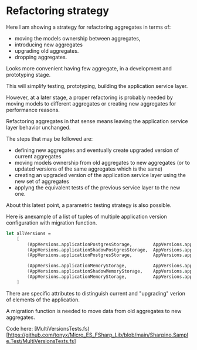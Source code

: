 # Refactoring strategy

Here I am showing a strategy for refactoring aggregates in terms of:  
- moving the models ownership between aggregates, 
- introducing new aggregates 
- upgrading old aggregates.
- dropping aggregates.

Looks more convenient having few aggregate, in a development and prototyping stage.

This will simplify testing, prototyping, building the application service layer.

However, at a later stage, a proper refactoring is probably needed by moving models to different aggregates or creating new aggregates for performance reasons.

Refactoring aggregates in that sense means leaving the application service layer behavior unchanged.

The steps that may be followed are:
- defining new aggregates and eventually create upgraded version of current aggregates
- moving models ownership from old aggregates to new aggregates (or to updated versions of the same aggregates which is the same)
- creating an upgraded version of the application service layer using the new set of aggregates
- applyng the equivalent tests of the previous service layer to the new one.

About this latest point, a parametric testing strategy is also possible.

Here is anexample of a list of tuples of multiple application version configuration with migration function.
 
```FSharp
let allVersions =
    [
        (AppVersions.applicationPostgresStorage,        AppVersions.applicationPostgresStorage,       fun () -> () |> Result.Ok)
        (AppVersions.applicationShadowPostgresStorage,  AppVersions.applicationShadowPostgresStorage, fun () -> () |> Result.Ok)
        (AppVersions.applicationPostgresStorage,        AppVersions.applicationShadowPostgresStorage, AppVersions.applicationPostgresStorage._migrator.Value)

        (AppVersions.applicationMemoryStorage,          AppVersions.applicationMemoryStorage,         fun () -> () |> Result.Ok)
        (AppVersions.applicationShadowMemoryStorage,    AppVersions.applicationShadowMemoryStorage,   fun () -> () |> Result.Ok)
        (AppVersions.applicationMemoryStorage,          AppVersions.applicationShadowMemoryStorage,   AppVersions.applicationMemoryStorage._migrator.Value)
    ]
```

There are specific attributes to distinguish current and "upgrading" verion of elements of the application. 

A migration function is needed to move data from old aggregates to new aggregates.

Code here: [MultiVersionsTests.fs)[https://github.com/tonyx/Micro_ES_FSharp_Lib/blob/main/Sharpino.Sample.Test/MultiVersionsTests.fs]


